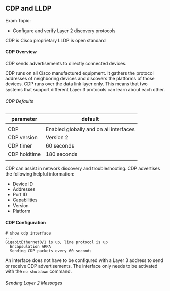 ## CDP and LLDP

Exam Topic:

- Configure and verify Layer 2 discovery protocols

CDP is Cisco proprietary
LLDP is open standard

#### CDP Overview 

CDP sends advertisements to directly connected devices.

CDP runs on all Cisco manufactured equipment. It gathers the protocol addresses of neighboring devices and discovers the platforms of those devices. CDP runs over the data link layer only. This means that two systems that support different Layer 3 protocols can learn about each other.

###### CDP Defaults

| parameter    | default                                |
|--------------|----------------------------------------|
|              |                                        |
| CDP          | Enabled globally and on all interfaces |
| CDP version  | Version 2                              |
| CDP timer    | 60 seconds                             |
| CDP holdtime | 180 seconds                            |
|              |                                        |


CDP can assist in network discovery and troubleshooting. CDP advertises the following helpful information:
- Device ID
- Addresses
- Port ID
- Capabilities
- Version 
- Platform 

#### CDP Configuration
```
# show cdp interface 
...
GigabitEthernet0/1 is up, line protocol is up
  Encapsulation ARPA
  Sending CDP packets every 60 seconds
```

An interface does not have to be configured with a Layer 3 address to send or receive CDP advertisements. The interface only needs to be activated with the ```no shutdown``` command. 

###### Sending Layer 2 Messages